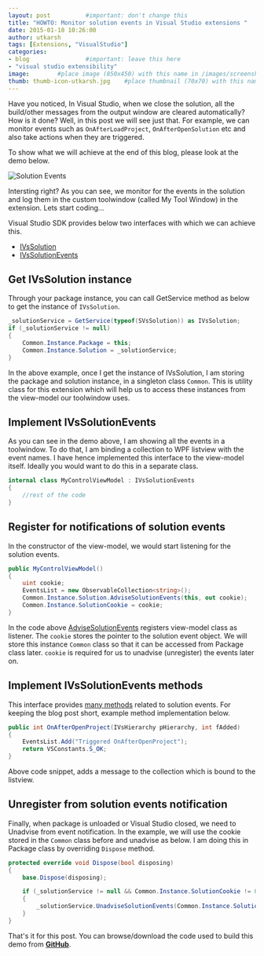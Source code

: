 ```yaml
---
layout: post          #important: don't change this
title: "HOWTO: Monitor solution events in Visual Studio extensions "
date: 2015-01-10 10:26:00 
author: utkarsh
tags: [Extensions, "VisualStudio"]
categories:
- blog                #important: leave this here
- "visual studio extensibility"
image:        #place image (850x450) with this name in /images/screenshots
thumb: thumb-icon-utkarsh.jpg    #place thumbnail (70x70) with this name in /images/screenshotsthumbs/
---
```


Have you noticed, In Visual Studio, when we close the solution, all the build/other messages from the output window are cleared automatically?  How is it done? Well, in this post we will see just that. For example, we can monitor events such as `OnAfterLoadProject`, `OnAfterOpenSolution` etc and also take actions when they are triggered. 
<!--more-->
To show what we will achieve at the end of this blog, please look at the demo below.
 
![Solution Events]({{site.url}}/images/screenshots/utkarsh/2014-01-10-solutionevents.gif)

Intersting right? As you can see, we monitor for the events in the solution and log them in the custom toolwindow (called My Tool Window) in the extension. Lets start coding... 

Visual Studio SDK provides below two interfaces with which we can achieve this.

- [IVsSolution](http://msdn.microsoft.com/en-us/library/microsoft.visualstudio.shell.interop.ivssolution.aspx) 
- [IVsSolutionEvents](http://msdn.microsoft.com/en-us/library/microsoft.visualstudio.shell.interop.ivssolutionevents.aspx)

## Get IVsSolution instance ##

Through your package instance, you can call GetService method as below to get the instance of `IVsSolution`. 

```csharp
_solutionService = GetService(typeof(SVsSolution)) as IVsSolution;
if (_solutionService != null)
{
    Common.Instance.Package = this;
    Common.Instance.Solution = _solutionService;
}
```

In the above example, once I get the instance of IVsSolution, I am storing the package and solution instance, in a singleton class `Common`. This is utility class for this extension which will help us to access these instances from the view-model our toolwindow uses.

## Implement IVsSolutionEvents ##
As you can see in the demo above, I am showing all the events in a toolwindow. To do that, I am binding a collection to WPF listview with the event names. I have hence implemented this interface to the view-model itself. Ideally you would want to do this in a separate class.

```csharp
internal class MyControlViewModel : IVsSolutionEvents
{
	//rest of the code
}
```

## Register for notifications of solution events ##
In the constructor of the view-model, we would start listening for the solution events.

```csharp
public MyControlViewModel()
{
    uint cookie;
    EventsList = new ObservableCollection<string>();
    Common.Instance.Solution.AdviseSolutionEvents(this, out cookie);
    Common.Instance.SolutionCookie = cookie;
}
```

In the code above [AdviseSolutionEvents](http://msdn.microsoft.com/en-us/library/microsoft.visualstudio.shell.interop.ivssolution.advisesolutionevents.aspx) registers view-model class as listener. The `cookie` stores the pointer to the solution event object. We will store this instance `Common` class so that it can be accessed from Package class later. `cookie` is required for us to unadvise (unregister) the events later on.

## Implement IVsSolutionEvents methods ##

This interface provides [many methods](http://msdn.microsoft.com/en-us/library/microsoft.visualstudio.shell.interop.ivssolutionevents_methods.aspx) related to solution events. For keeping the blog post short, example method implementation below.

```csharp
public int OnAfterOpenProject(IVsHierarchy pHierarchy, int fAdded)
{
    EventsList.Add("Triggered OnAfterOpenProject");
    return VSConstants.S_OK;
}
```

Above code snippet, adds a message to the collection which is bound to the listview.

## Unregister from solution events notification ##
Finally, when package is unloaded or Visual Studio closed, we need to Unadvise from event notification. In the example, we will use the cookie stored in the `Common` class before and unadvise as below. I am doing this in Package class by overriding `Dispose` method.

```csharp
protected override void Dispose(bool disposing)
{
    base.Dispose(disposing);

    if (_solutionService != null && Common.Instance.SolutionCookie != 0)
    {
        _solutionService.UnadviseSolutionEvents(Common.Instance.SolutionCookie);
    }
}
```

That's it for this post. You can browse/download the code used to build this demo from [**GitHub**](https://github.com/onlyutkarsh/SolutionEventsMonitor/).